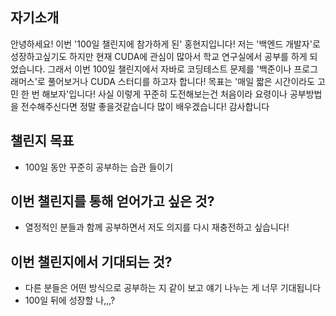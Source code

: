 ## 자기소개

안녕하세요! 이번 '100일 챌린지에 참가하게 된' 홍현지입니다! 저는 '백엔드 개발자'로 성장하고싶기도 하지만 현재 CUDA에 관심이 많아서 학교 연구실에서 공부를 하게 되었습니다. 그래서 이번 100일 챌린지에서 자바로 코딩테스트 문제를 '백준이나 프로그래머스'로 풀어보거나 CUDA 스터디를 하고자 합니다! 목표는 '매일 짧은 시간이라도 고민 한 번 해보자'입니다! 사실 이렇게 꾸준히 도전해보는건 처음이라 요령이나 공부방법을 전수해주신다면 정말 좋을것같습니다 많이 배우겠습니다! 감사합니다

## 챌린지 목표

- 100일 동안 꾸준히 공부하는 습관 들이기

## 이번 챌린지를 통해 얻어가고 싶은 것?

- 열정적인 분들과 함께 공부하면서 저도 의지를 다시 재충전하고 싶습니다!

## 이번 챌린지에서 기대되는 것?

- 다른 분들은 어떤 방식으로 공부하는 지 같이 보고 얘기 나누는 게 너무 기대됩니다
- 100일 뒤에 성장할 나,,,?
